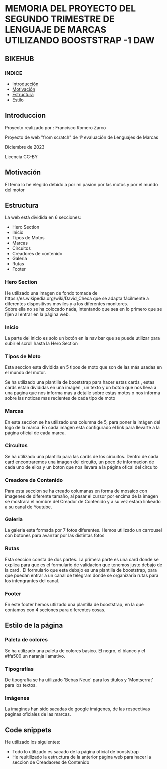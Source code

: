 <H1>MEMORIA DEL PROYECTO DEL SEGUNDO TRIMESTRE DE LENGUAJE DE MARCAS UTILIZANDO BOOSTSTRAP  -1 DAW </H1>
<H2>BIKEHUB</H2>
<h3>INDICE</h3>
<ul>
  <li><a href="#introduccion">Introducción</a></li>
  <li><a href="#motivacion">Motivación</a></li>
  <li><a href="#estructura">Estructura</a></li>
  <li><a href="#estilo">Estilo</a></li>
</ul>
<h2>Introduccion</h2>
<p>Proyecto realizado por : Francisco Romero Zarco </p>
<p>Proyecto de web "from scratch" de 1ª evaluación de Lenguajes de Marcas</p>
<p>Diciembre de 2023 </p>
<p>Licencia CC-BY</p>
<h2 id="motivacion">Motivación</h2>
<p>El tema lo he elegido debido a por mi pasion por las motos y por el mundo del motor </p>
<h2 id="estructura">Estructura</h2>
<p>La web está dividida en 6 secciones:</p>
<ul>
  <li>Hero Section</li>  
  <li>Inicio</li>
  <li>Tipos de Motos</li>
  <li>Marcas</li>
  <li>Circuitos</li>
  <li>Creadores de contenido</li>
  <li>Galeria</li>
  <li>Rutas</li>
  <li>Footer</li>
</ul>
<h3>Hero Section</h3>
<p>He utilizado una imagen de fondo tomada de https://es.wikipedia.org/wiki/David_Checa que se adapta fácilmente a diferentes dispositivos moviles y a los diferentes monitores. <br>
Sobre ella no se ha colocado nada, intentando que sea en lo primero que se fijen al entrar en la página web.<br>
</p>
<h3>Inicio</h3>
<p>La parte del inicio es solo un botón en la nav bar que se puede utilizar para subir el scroll hasta la Hero Section</p>
<h3>Tipos de Moto</h3>
<p>Esta seccion esta dividida en 5 tipos de moto que son de las más usadas en el mundo del motor.</p>
<p> Se ha utilizado una plantilla de booststrap para hacer estas cards , estas cards estan divididas en una imagen , un texto y un boton que nos lleva a una pagina que nos informa mas a detalle sobre estas motos o nos informa sobre las noticas mas recientes de cada tipo de moto   </p>
<h3>Marcas</h3>
<p>En esta seccion se ha utilizado una columna de 5, para poner la imágen del logo de la marca. En cada imágen esta configurado el link para llevarte a la página oficial de cada marca.</p>
<h3>Circuitos</h3>
<p>Se ha utilizado una plantilla para las cards de los circuitos. Dentro de cada card encontraremos una imagen del circuito, un poco de informacion de cada uno de ellos y un boton que nos llevara a la página ofical del circuito</p>
<h3>Creadore de Contenido</h3>
<p>Para esta seccion se ha creado columanas en forma de mosaico con imagenes de diferente tamaño, al pasar el cursor por encima de la imagen se mostrara el nombre del Creador de Contenido y a su vez estara linkeado 
a su canal de Youtube. </p>
<h3>Galeria</h3>
<p>La galeria esta formada por 7 fotos diferentes. Hemos utilizado un carrousel con botones para avanzar por las distintas fotos </p>
<h3>Rutas</h3>
<p>Esta seccion consta de dos partes. La primera parte es una card donde se explica para que es el formulario de validacion que tenemos justo debajo de la card . El formulario que esta debajo es una 
plantilla de booststrap, para que puedan entrar a un canal de telegram donde se organizaría rutas para los intengrantes del canal. </p>
<h3>Footer</h3>
<p>En este footer hemos utlizado una plantilla de booststrap, en la que contamos con 4 seciones para diferentes cosas. </p>
<h2 id="estilo">Estilo de la página</h2>
<h3>Paleta de colores</h3>
<p>Se ha utilizado una paleta de colores basico. El negro, el blanco y el #ffa500 un naranja llamativo. </p>
<h3>Tipografías</h3>
<p>De tipografía se ha utilizado 'Bebas Neue' para los titulos y 'Montserrat' para los textos. </p>
<h3>Imágenes</h3>
<p>La imagines han sido sacadas de google imágenes, de las respectivas paginas oficiales de las marcas.</p>
<h2 id="snippets">Code snippets</h2>
<p>He utilizado los siguientes:</p>
<ul>
  <li> Todo lo utilizado es sacado de la página oficial de booststrap </li>
  <li>He reuitilizado la estructura de la anterior página web para hacer la seccion de Creadaores de Contenido </li>
</ul>

